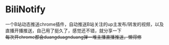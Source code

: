 # BiliNotify
一个B站动态推送chrome插件，自动推送B站关注的up主发布/转发的视频，以及直播开播推送，自己用了挺久了，感觉还不错，就分享一下<br>
<del>每次开chrome都会duangduagnduang弹一堆主播直播推送，懒得修</del>
